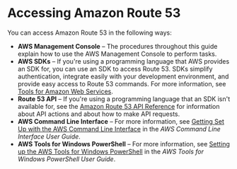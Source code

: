 # Accessing Amazon Route 53<a name="welcome-accessing-route-53"></a>

You can access Amazon Route 53 in the following ways:
+ **AWS Management Console** – The procedures throughout this guide explain how to use the AWS Management Console to perform tasks\.
+ **AWS SDKs** – If you're using a programming language that AWS provides an SDK for, you can use an SDK to access Route 53\. SDKs simplify authentication, integrate easily with your development environment, and provide easy access to Route 53 commands\. For more information, see [Tools for Amazon Web Services](https://aws.amazon.com/tools)\.
+ **Route 53 API** – If you're using a programming language that an SDK isn't available for, see the [Amazon Route 53 API Reference](https://docs.aws.amazon.com/Route53/latest/APIReference/) for information about API actions and about how to make API requests\.
+ **AWS Command Line Interface** – For more information, see [Getting Set Up with the AWS Command Line Interface](https://docs.aws.amazon.com/cli/latest/userguide/) in the *AWS Command Line Interface User Guide*\.
+ **AWS Tools for Windows PowerShell** – For more information, see [Setting up the AWS Tools for Windows PowerShell](https://docs.aws.amazon.com/powershell/latest/userguide/) in the *AWS Tools for Windows PowerShell User Guide*\.